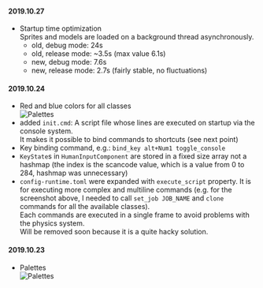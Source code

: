 
#### 2019.10.27
- Startup time optimization  
Sprites and models are loaded on a background thread asynchronously. 
    - old, debug mode: 24s
    - old, release mode: ~3.5s (max value 6.1s)
    - new, debug mode: 7.6s
    - new, release mode: 2.7s (fairly stable, no fluctuations)

#### 2019.10.24
- Red and blue colors for all classes  
![Palettes](https://trello-attachments.s3.amazonaws.com/558a94779b3b3c5d89efeaa6/5d3dad963f865934aa69f051/c22dd3a7eda670ad6b1268ff12697d54/image.png)
- added `init.cmd`: A script file whose lines are executed on startup via the console system.  
It makes it possible to bind commands to shortcuts (see next point)
- Key binding command, e.g.: ``bind_key alt+Num1 toggle_console``
- `KeyState`s in `HumanInputComponent` are stored in a fixed size array not a hashmap (the index is the scancode value, which is a value from 0 to 284, hashmap was unnecessary)
- ``config-runtime.toml`` were expanded with `execute_script` property. It is for executing more complex and multiline commands (e.g. for the screenshot above, I needed to call `set_job JOB_NAME` and `clone` commands for all the available classes).  
Each commands are executed in a single frame to avoid problems with the physics system.  
Will be removed soon because it is a quite hacky solution.

#### 2019.10.23
- Palettes  
![Palettes](https://trello-attachments.s3.amazonaws.com/558a94779b3b3c5d89efeaa6/5d3dad963f865934aa69f051/2e4b89ed1f83638bc885f9ee0bf215ef/image.png)
